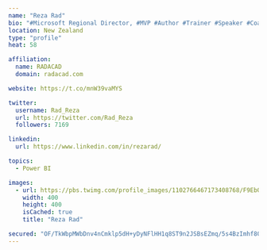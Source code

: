 ```yaml
---
name: "Reza Rad"
bio: "#Microsoft Regional Director, #MVP #Author #Trainer #Speaker #Coach #Consultant #PowerBI "
location: New Zealand
type: "profile"
heat: 58

affiliation:
  name: RADACAD
  domain: radacad.com

website: https://t.co/mnW39vaMYS

twitter:
  username: Rad_Reza
  url: https://twitter.com/Rad_Reza
  followers: 7169

linkedin:
  url: https://www.linkedin.com/in/rezarad/

topics:
  - Power BI

images:
  - url: https://pbs.twimg.com/profile_images/1102766467173408768/F9EbQENa_400x400.png
    width: 400
    height: 400
    isCached: true
    title: "Reza Rad"

secured: "OF/TkWbpMWbDnv4nCmklp5dH+yDyNFlHH1q8ST9n2JSBsEZmq/5s4BzImhf80ps0nb7E3R53psoONkdT+nt110Fbqy08iZLxmojxqFQ3N1e8xFcMaJLKEGv0JumZjeYenIgWXy3c4V8zJMBrvMu9YXqnWwdGD1ONePY2je5D/ERw94AeUElp1JwEsK8sKS2u3yW1SLndlJiQvZWiiWXCLDpMq6Yk84lXito9V5vA24tWCq5V47rCpYdwUvRLtGbSwZLUXw9uSqORlErkgm1O0UaB0ouCvxZiFmKPFNexLW49MyTlTU+g16gNSDq3Ap3UZ8l6Ko2Fv4g95uz6TLNoiOeGlJesJPYKgzkWzULCklalmSXdJc0MmLH4SnUDyNfLVN64e3NKcw8cCLdVidEs/PHPCGyEIZq+Go4nFZ5KV7o=;eBOkem27pMgTqLs7L4Avhg=="
---
```


